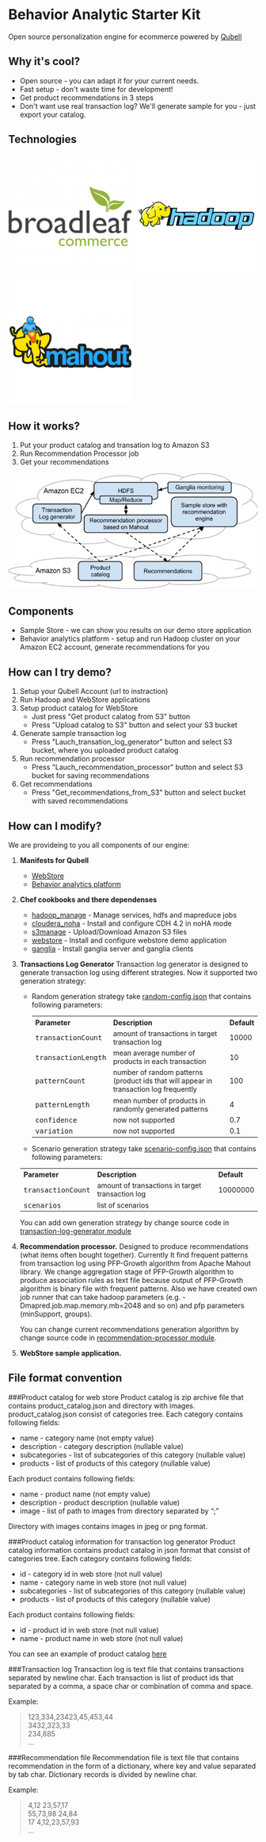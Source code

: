 Behavior Analytic Starter Kit
=============================
Open source personalization engine for ecommerce powered by [Qubell](http://qubell.com/)

Why it's cool?
-------------
- Open source - you can adapt it for your current needs.
- Fast setup - don't waste time for development!
- Get product recommendations in 3 steps
- Don't want use real transaction log? We'll generate sample for you - just export your catalog.

Technologies
------------
![Broadleaf][Broadleaf_logo] ![Hadoop][Hadoop_logo] ![Mahout][Mahout_logo]

How it works?
-------------
1. Put your product catalog and transation log to Amazon S3
2. Run Recommendation Processor job
3. Get your recommendations

![work_diagram][work_diagram]

Components
----------
- Sample Store - we can show you results on our demo store application
- Behavior analytics platform - setup and run Hadoop cluster on your Amazon EC2 account, generate recommendations for you

How can I try demo?
-------------------
1. Setup your Qubell Account (url to instraction)
2. Run Hadoop and WebStore applications
3. Setup product catalog for WebStore
    - Just press "Get product calatog from S3" button
    - Press "Upload catalog to S3" button and select your S3 bucket
4. Generate sample transaction log
    - Press "Lauch_transation_log_generator" button and select S3 bucket, where you uploaded product catalog
5. Run recommendation processor
    - Press "Lauch_recommendation_processor" button and select S3 bucket for saving recommendations
6. Get recommendations
    - Press "Get_recommendations_from_S3" button and select bucket with saved recommendations
    

How can I modify?
-----------------
We are provideing to you all components of our engine:

1. **Manifests for Qubell**
    - [WebStore][webstore_manifest]
    - [Behavior analytics platform]
2. **Chef cookbooks and there dependenses**
    - [hadoop_manage] - Manage services, hdfs and mapreduce jobs
    - [cloudera_noha] - Install and configure CDH 4.2 in noHA mode
    - [s3manage] - Upload/Download Amazon S3 files
    - [webstore][webstore_cookbook] - Install and configure webstore demo application
    - [ganglia] - Install ganglia server and ganglia clients
3. **Transactions Log Generator**
    Transaction log generator is designed to generate transaction log using different strategies. Now it supported two generation strategy:
    - Random generation strategy take [random-config.json] that contains following parameters:
        <table>
            <tr>
                <th>Parameter</th>
                <th>Description</th>
                <th>Default</th>
            </tr>
            <tr>
                <td><tt>transactionCount</tt></td>
                <td>amount of transactions in target transaction log</td>
                <td>10000</td>
            </tr> 
            <tr>
                <td><tt>transactionLength</tt></td>
                <td>mean average number of products in each transaction</td>
                <td>10</td>
            </tr>
            <tr>
                <td><tt>patternCount</tt></td>
                <td>number of random patterns (product ids that will appear in transaction log frequently</td>
                <td>100</td>
            </tr>
            <tr>
                <td><tt>patternLength</tt></td>
                <td>mean number of products in randomly generated patterns</td>
                <td>4</td>
            </tr>
            <tr>
                <td><tt>confidence</tt></td>
                <td>now not supported</td>
                <td>0.7</td>
            </tr>
            <tr>
                <td><tt>variation</tt></td>
                <td>now not supported</td>
                <td>0.1</td>
            </tr>
        </table>
    - Scenario generation strategy take [scenario-config.json] that contains following parameters:
    <table>
            <tr>
                <th>Parameter</th>
                <th>Description</th>
                <th>Default</th>
            </tr>
            <tr>
                <td><tt>transactionCount</tt></td>
                <td>amount of transactions in target transaction log</td>
                <td>10000000</td>
            </tr> 
            <tr>
                <td><tt>scenarios</tt></td>
                <td>list of scenarios</td>
                <td></td>
            </tr>
    </table>

    You can add own generation strategy by change source code in [transaction-log-generator module]

4. **Recommendation processor.** Designed to produce recommendations (what items often bought together). Currently It find frequent patterns from transaction log using PFP-Growth algorithm from Apache Mahout library. We change aggregation stage of PFP-Growth algorithm to produce association rules as text file because output of PFP-Growth algorithm is binary file with frequent patterns.
Also we have created own job runner that can take hadoop parameters (e.g. -Dmapred.job.map.memory.mb=2048 and so on) and pfp parameters (minSupport, groups).

    You can change current recommendations generation algorithm by change source code in [recommendation-processor module].
5. **WebStore sample application.**

File format convention
----------------------

###Product catalog for web store
Product catalog is zip archive file that contains product_catalog.json and directory with images.
product_catalog.json consist of categories tree. Each category contains following fields:

- name - category name (not empty value)
- description - category description (nullable value)
- subcategories - list of subcategories of this category (nullable value)
- products - list of products of this category (nullable value)

Each product contains following fields:

- name - product name (not empty value)
- description - product description (nullable value)
- image - list of path to images from directory separated by “;”

Directory with images contains images in jpeg or png format.

###Product catalog information for transaction log generator
Product catalog information contains product catalog in json format that consist of categories tree. Each category contains following fields:

- id - category id in web store (not null value)
- name - category name in web store (not null value)
- subcategories - list of subcategories of this category (nullable value)
- products - list of products of this category (nullable value)

Each product contains following fields:

- id - product id in web store (not null value)
- name - product name in web store (not null value)

You can see an example of product catalog [here][product_catalog_source]

###Transaction log 
Transaction log is text file that contains transactions separated by newline char. Each transaction is list of product ids that separated by a comma, a space char or combination of comma and space.

Example:
>123,334,23423,45,453,44<br>
3432,323,33<br>
234,885<br>
…

###Recommendation file
Recommendation file is text file that contains recommendation in the form of a dictionary, where key and value separated by tab char. Dictionary records is divided by newline char.

Example:
>4,12   23,57,17<br>
55,73,98    24,84<br>
17  4,12,23,57,93<br>
…
    
[broadleaf_logo]: https://github.com/griddynamics/Behavior-Analytic-Starter-Kit/blob/master/docs/images/broadleaf_logo.png "Broadleaf Framework"
[Hadoop_logo]: https://github.com/griddynamics/Behavior-Analytic-Starter-Kit/blob/master/docs/images/hadoop_logo.jpg "Apache Hadoop"
[Mahout_logo]: https://github.com/griddynamics/Behavior-Analytic-Starter-Kit/blob/master/docs/images/mahout_logo.png "Apache Mahout"

[work_diagram]: https://github.com/griddynamics/Behavior-Analytic-Starter-Kit/blob/master/docs/images/how_it_work.png "That how it works"

[webstore_manifest]: https://github.com/griddynamics/Behavior-Analytic-Starter-Kit/blob/master/manifests/webstore.yaml
[Behavior analytics platform]: https://github.com/griddynamics/Behavior-Analytic-Starter-Kit/blob/master/manifests/behavior_analytics_platform.yaml

[hadoop_manage]: https://github.com/griddynamics/Behavior-Analytic-Starter-Kit/blob/master/cookbooks/hadoop_manage/README.md
[cloudera_noha]: https://github.com/griddynamics/Behavior-Analytic-Starter-Kit/blob/master/cookbooks/cloudera_noha/README.md
[s3manage]: https://github.com/griddynamics/Behavior-Analytic-Starter-Kit/blob/master/cookbooks/s3manage/README.md
[webstore_cookbook]: https://github.com/griddynamics/Behavior-Analytic-Starter-Kit/blob/master/cookbooks/webstore/README.md
[ganglia]: https://github.com/griddynamics/Behavior-Analytic-Starter-Kit/blob/master/cookbooks/ganglia/README.md

[random-config.json]: https://github.com/griddynamics/Behavior-Analytic-Starter-Kit/blob/master/maven_projects/dataset-generator/src/main/resources/random-config.json
[transaction-log-generator module]: https://github.com/griddynamics/Behavior-Analytic-Starter-Kit/tree/master/maven_projects/dataset-generator
[recommendation-processor module]: https://github.com/griddynamics/Behavior-Analytic-Starter-Kit/tree/master/maven_projects/recommendation-processor
[scenario-config.json]: https://github.com/griddynamics/Behavior-Analytic-Starter-Kit/blob/master/maven_projects/dataset-generator/src/main/resources/scenario-config.json

[product_catalog_source]: https://github.com/griddynamics/Behavior-Analytic-Starter-Kit/blob/master/maven_projects/dataset-generator/src/main/resources/product-catalog.json


